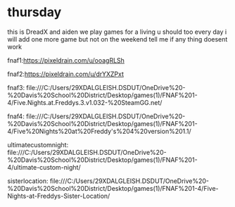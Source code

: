 # thursday
this is DreadX and aiden
we play games for a living u should too 
every day i will add one more game but not on the weekend
tell me if any thing doesent work

fnaf1:https://pixeldrain.com/u/ooagRLSh

fnaf2:https://pixeldrain.com/u/drYXZPxt

fnaf3: file:///C:/Users/29XDALGLEISH.DSDUT/OneDrive%20-%20Davis%20School%20District/Desktop/games(1)/FNAF%201-4/Five.Nights.at.Freddys.3.v1.032-%20SteamGG.net/

fnaf4: file:///C:/Users/29XDALGLEISH.DSDUT/OneDrive%20-%20Davis%20School%20District/Desktop/games(1)/FNAF%201-4/Five%20Nights%20at%20Freddy's%204%20version%201.1/

ultimatecustomnight: file:///C:/Users/29XDALGLEISH.DSDUT/OneDrive%20-%20Davis%20School%20District/Desktop/games(1)/FNAF%201-4/ultimate-custom-night/

sisterlocation: file:///C:/Users/29XDALGLEISH.DSDUT/OneDrive%20-%20Davis%20School%20District/Desktop/games(1)/FNAF%201-4/Five-Nights-at-Freddys-Sister-Location/




